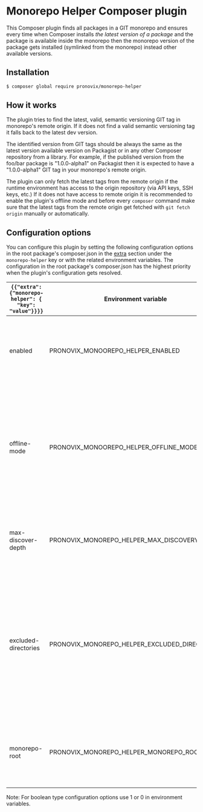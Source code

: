 # Monorepo Helper Composer plugin

This Composer plugin finds all packages in a GIT monorepo and ensures every time when Composer installs _the latest
version of a package_ and the package is available inside the monorepo then the monorepo version of the package gets
installed (symlinked from the monorepo) instead other available versions.

## Installation

```sh
$ composer global require pronovix/monorepo-helper
```

## How it works

The plugin tries to find the latest, valid, semantic versioning GIT tag in monorepo's remote origin. If it does not
find a valid semantic versioning tag it falls back to the latest dev version.

The identified version from GIT tags should be always the same as the latest version available version on Packagist or
in any other Composer repository from a library. For example, if the published version from the foo/bar package is
"1.0.0-alpha1" on Packagist then it is expected to have a "1.0.0-alpha1" GIT tag in your monorepo's remote origin.

The plugin can only fetch the latest tags from the remote origin if the runtime environment has access to the origin
repository (via API keys, SSH keys, etc.) If it does not have access to remote origin it is recommended to enable the
plugin's offline mode and before every `composer` command make sure that the latest tags from the remote origin get
fetched with `git fetch origin` manually or automatically.

## Configuration options

You can configure this plugin by setting the following configuration options in the root package's composer.json in
the [extra](https://getcomposer.org/doc/04-schema.md#extra) section under the `monorepo-helper` key or with the related
environment variables. The configuration in the root package's composer.json has the highest priority when the plugin's
configuration gets resolved.

|  `{{"extra": {"monorepo-helper": { "key": "value"}}}}` | Environment variable  | Type  | Default value | Description |
|---------------------------------------|-----------------------|-------|------------------|-------------|
| enabled  | PRONOVIX_MONOOREPO_HELPER_ENABLED  | bool  | TRUE  | Allows to disable the plugin. Could be useful if there is an unfixed error in the plugin. |
| offline-mode  | PRONOVIX_MONOOREPO_HELPER_OFFLINE_MODE  | bool  | FALSE  | If it is set to TRUE then the plugin does not try to fetch the latest tags from remote origin. You should ensures that latest tags are being fetched before the plugin actives. |
| max-discover-depth |  PRONOVIX_MONOREPO_HELPER_MAX_DISCOVERY_DEPTH |  int | 5 | The maximum package discovery depth from the monorepo's root. |
| excluded-directories |  PRONOVIX_MONOREPO_HELPER_EXCLUDED_DIRECTORIES | array | [] | Set of excluded directories (besides vendor) where the plugin should not look for monorepo packages. The environment variable should contain a comma separated list. |
| monorepo-root |  PRONOVIX_MONOREPO_HELPER_MONOREPO_ROOT | string | NULL | Could be useful it the plugin installed globally. You can specify the root of the monorepo.

Note: For boolean type configuration options use 1 or 0 in environment variables.
